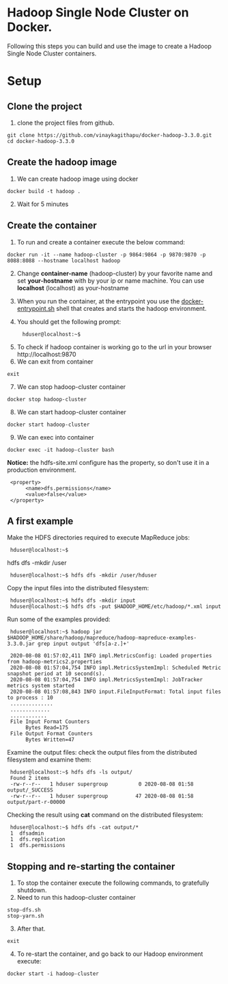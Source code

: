# Hadoop Single Node Cluster on Docker.

Following this steps you can build and use the image to create a Hadoop Single Node Cluster containers.

# Setup
## Clone the project
1. clone the project files from github.
```shell
git clone https://github.com/vinaykagithapu/docker-hadoop-3.3.0.git
cd docker-hadoop-3.3.0
```

## Create the hadoop image
1. We can create hadoop image using docker 
```shell
docker build -t hadoop .
```
2. Wait for 5 minutes

## Create the container
1. To run and create a container execute the below command:
```shell
docker run -it --name hadoop-cluster -p 9864:9864 -p 9870:9870 -p 8088:8088 --hostname localhost hadoop
```
2. Change **container-name** (hadoop-cluster) by your favorite name and set **your-hostname** with by your ip or name machine. You can use **localhost** (localhost) as your-hostname

3. When you run the container, at the entrypoint you use the [docker-entrypoint.sh](docker-entrypoint.sh) shell that creates and starts the hadoop environment.

4. You should get the following prompt:
```
     hduser@localhost:~$ 
```
5. To check if hadoop container is working go to the url in your browser http://localhost:9870
6. We can exit from container
```shell
exit
```
7. We can stop hadoop-cluster container 
```shell
docker stop hadoop-cluster
```
8. We can start hadoop-cluster container 
```shell
docker start hadoop-cluster
```
9. We can exec into container 
```shell
docker exec -it hadoop-cluster bash
```
**Notice:** the hdfs-site.xml configure has the property, so don't use it in a production environment.

     <property>
          <name>dfs.permissions</name>
          <value>false</value>
     </property>

## A first example

Make the HDFS directories required to execute MapReduce jobs:

     hduser@localhost:~$ 
     
hdfs dfs -mkdir /user

     hduser@localhost:~$ hdfs dfs -mkdir /user/hduser

Copy the input files into the distributed filesystem:
      
     hduser@localhost:~$ hdfs dfs -mkdir input
     hduser@localhost:~$ hdfs dfs -put $HADOOP_HOME/etc/hadoop/*.xml input

Run some of the examples provided:

     hduser@localhost:~$ hadoop jar $HADOOP_HOME/share/hadoop/mapreduce/hadoop-mapreduce-examples-3.3.0.jar grep input output 'dfs[a-z.]+'

     2020-08-08 01:57:02,411 INFO impl.MetricsConfig: Loaded properties from hadoop-metrics2.properties
     2020-08-08 01:57:04,754 INFO impl.MetricsSystemImpl: Scheduled Metric snapshot period at 10 second(s).
     2020-08-08 01:57:04,754 INFO impl.MetricsSystemImpl: JobTracker metrics system started
     2020-08-08 01:57:08,843 INFO input.FileInputFormat: Total input files to process : 10
     ..............
     .............
     ............
     File Input Format Counters 
          Bytes Read=175
     File Output Format Counters 
          Bytes Written=47

Examine the output files: check the output files from the distributed filesystem and examine them:

     hduser@localhost:~$ hdfs dfs -ls output/
     Found 2 items
     -rw-r--r--   1 hduser supergroup          0 2020-08-08 01:58 output/_SUCCESS
     -rw-r--r--   1 hduser supergroup         47 2020-08-08 01:58 output/part-r-00000

Checking the result using **cat** command on the distributed filesystem:

     hduser@localhost:~$ hdfs dfs -cat output/*
     1	dfsadmin
     1	dfs.replication
     1	dfs.permissions


## Stopping and re-starting the container

1. To stop the container execute the following commands, to gratefully shutdown.
2. Need to run this hadoop-cluster container
```shell
stop-dfs.sh
stop-yarn.sh
```
3. After that.
```shell
exit
```
4. To re-start the container, and go back to our Hadoop environment execute:
```shell
docker start -i hadoop-cluster
```

